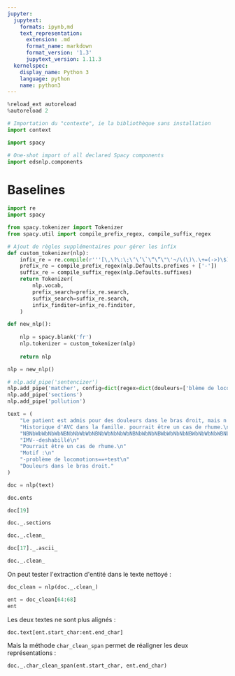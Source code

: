 ```yaml
---
jupyter:
  jupytext:
    formats: ipynb,md
    text_representation:
      extension: .md
      format_name: markdown
      format_version: '1.3'
      jupytext_version: 1.11.3
  kernelspec:
    display_name: Python 3
    language: python
    name: python3
---
```


```python
%reload_ext autoreload
%autoreload 2
```

```python
# Importation du "contexte", ie la bibliothèque sans installation
import context
```

```python
import spacy
```

```python
# One-shot import of all declared Spacy components
import edsnlp.components
```

# Baselines

```python
import re
import spacy

from spacy.tokenizer import Tokenizer
from spacy.util import compile_prefix_regex, compile_suffix_regex

# Ajout de règles supplémentaires pour gérer les infix
def custom_tokenizer(nlp):
    infix_re = re.compile(r'''[\,\?\:\;\‘\’\`\“\”\"\'~/\(\)\.\+=(->)\$]''')
    prefix_re = compile_prefix_regex(nlp.Defaults.prefixes + ['-'])
    suffix_re = compile_suffix_regex(nlp.Defaults.suffixes)
    return Tokenizer(
        nlp.vocab, 
        prefix_search=prefix_re.search,
        suffix_search=suffix_re.search,
        infix_finditer=infix_re.finditer,
    )

def new_nlp():
    
    nlp = spacy.blank('fr')
    nlp.tokenizer = custom_tokenizer(nlp)
    
    return nlp
```

```python
nlp = new_nlp()
```

```python
# nlp.add_pipe('sentencizer')
nlp.add_pipe('matcher', config=dict(regex=dict(douleurs=['blème de locomotion', 'douleurs', 'IMV'])))
nlp.add_pipe('sections')
nlp.add_pipe('pollution')
```

```python
text = (
    "Le patient est admis pour des douleurs dans le bras droit, mais n'a pas de problème de locomotion. Test(et oui) "
    "Historique d'AVC dans la famille. pourrait être un cas de rhume.\n"
    "NBNbWbWbNbWbNBNbNbWbWbNBNbWbNbNbWbNBNbWbNbNBWbWbNbNbNBWbNbWbNbWBNbNbWbNbNBNbWbWbNbWBNbNbWbNBNbWbWbNb\n"
    "IMV--deshabillé\n"
    "Pourrait être un cas de rhume.\n"
    "Motif :\n"
    "-problème de locomotions==+test\n"
    "Douleurs dans le bras droit."
)
```

```python
doc = nlp(text)
```

```python
doc.ents
```

```python
doc[19]
```

```python
doc._.sections
```

```python
doc._.clean_
```

```python
doc[17]._.ascii_
```

```python
doc._.clean_
```

On peut tester l'extraction d'entité dans le texte nettoyé :

```python
doc_clean = nlp(doc._.clean_)
```

```python
ent = doc_clean[64:68]
ent
```

Les deux textes ne sont plus alignés :

```python
doc.text[ent.start_char:ent.end_char]
```

Mais la méthode `char_clean_span` permet de réaligner les deux représentations :

```python
doc._.char_clean_span(ent.start_char, ent.end_char)
```

```python

```
